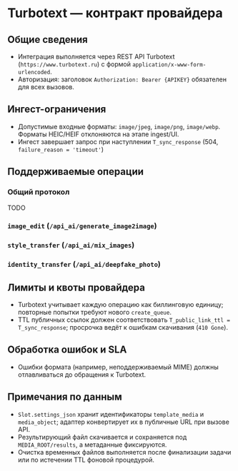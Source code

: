 # Turbotext — контракт провайдера

## Общие сведения
- Интеграция выполняется через REST API Turbotext (`https://www.turbotext.ru`) с формой `application/x-www-form-urlencoded`.
- Авторизация: заголовок `Authorization: Bearer {APIKEY}` обязателен для всех вызовов.

## Ингест-ограничения
- Допустимые входные форматы: `image/jpeg`, `image/png`, `image/webp`. Форматы HEIC/HEIF отклоняются на этапе ingest/UI.
- Ингест завершает запрос при наступлении `T_sync_response` (504, `failure_reason = 'timeout'`)

## Поддерживаемые операции
### Общий протокол
TODO

### `image_edit` (`/api_ai/generate_image2image`)

### `style_transfer` (`/api_ai/mix_images`)

### `identity_transfer` (`/api_ai/deepfake_photo`)

## Лимиты и квоты провайдера

- Turbotext учитывает каждую операцию как биллинговую единицу; повторные попытки требуют нового `create_queue`.
- TTL публичных ссылок должен соответствовать `T_public_link_ttl = T_sync_response`; просрочка ведёт к ошибкам скачивания (`410 Gone`).

## Обработка ошибок и SLA
- Ошибки формата (например, неподдерживаемый MIME) должны отлавливаться до обращения к Turbotext.


## Примечания по данным
- `Slot.settings_json` хранит идентификаторы `template_media` и `media_object`; адаптер конвертирует их в публичные URL при вызове API.
- Результирующий файл скачивается и сохраняется под `MEDIA_ROOT/results`, а метаданные фиксируются.
- Очистка временных файлов выполняется после финализации задачи или по истечении TTL фоновой процедурой.
